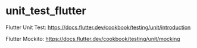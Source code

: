 # unit_test_flutter

Flutter Unit Test: https://docs.flutter.dev/cookbook/testing/unit/introduction

Flutter Mockito: https://docs.flutter.dev/cookbook/testing/unit/mocking